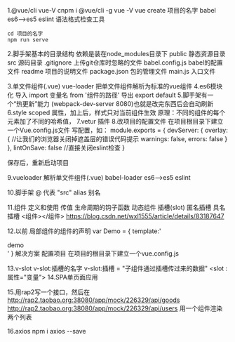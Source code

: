 1.@vue/cli vue-V
    cnpm i @vue/cli -g vue -V
    vue create 项目的名字
    babel es6-->es5
    eslint 语法格式检查工具

    cd 项目的名字
    npm run serve

2.脚手架基本的目录结构
依赖是装在node_modules目录下
public 静态资源目录
src 源码目录
.gitignore 上传git仓库时忽略的文件
babel.config.js babel的配置文件
readme 项目的说明文件
package.json 包的管理文件
main.js 入口文件 

3.单文件组件(.vue) vue-loader 把单文件组件解析为标准的vue组件
    <template></template>
    <script></script>
    <style></style>
4.es6模块化 
    导入 import 变量名 from '组件的路径'
    导出 export default 
5.脚手架有一个“热更新”能力 (webpack-dev-server 8080)也就是改完东西后会自动刷新
6.style scoped 属性，加上后，样式只对当前组件生效
原理：不同的组件的每个元素加了不同的哈希值，
7.vetur 插件 
8.改项目的配置文件
在项目根目录下建立一个Vue.config.js文件
写配置，如：
     module.exports = {
        devServer: {
            overlay: { //让我们的浏览器关闭掉遮盖层的错误代码提示
                warnings: false,
                errors: false
            }
    },
    lintOnSave: false //直接关闭eslint检查
}

保存后，重新启动项目

9.vueloader 解析单文件组件(.vue)
    babel-loader es6-->es5
    eslint

10.脚手架 @ 代表 "src" alias 别名

11.组件
    定义和使用 
    传值
    生命周期的钩子函数
    动态组件
    插槽(slot) <slot></slot>匿名插槽 <slot name='插槽名'></slot> 具名插槽
    <组件><tag slot="插槽的名字"></tag></组件>
    https://blog.csdn.net/wxl1555/article/details/83187647

12.以前 局部组件的组件的声明
var Demo = {
    template:'<div>demo</div>'
}
解决方案
    配置项目 在项目的根目录下建立一个vue.config.js

13.v-slot  v-slot:插槽的名字
    v-slot:插槽 = "子组件通过插槽传过来的数据"
    <slot :属性="变量"></slot>
14.SPA单页面应用

15.用rap2写一个接口，然后在
http://rap2.taobao.org:38080/app/mock/226329/api/goods
http://rap2.taobao.org:38080/app/mock/226329/api/users
用一个组件渲染两个列表

16.axios
npm i axios --save


